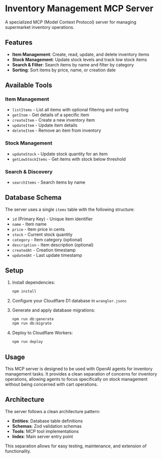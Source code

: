 # Inventory Management MCP Server

A specialized MCP (Model Context Protocol) server for managing supermarket inventory operations.

## Features

- **Item Management**: Create, read, update, and delete inventory items
- **Stock Management**: Update stock levels and track low stock items
- **Search & Filter**: Search items by name and filter by category
- **Sorting**: Sort items by price, name, or creation date

## Available Tools

### Item Management

- `listItems` - List all items with optional filtering and sorting
- `getItem` - Get details of a specific item
- `createItem` - Create a new inventory item
- `updateItem` - Update item details
- `deleteItem` - Remove an item from inventory

### Stock Management

- `updateStock` - Update stock quantity for an item
- `getLowStockItems` - Get items with stock below threshold

### Search & Discovery

- `searchItems` - Search items by name

## Database Schema

The server uses a single `items` table with the following structure:

- `id` (Primary Key) - Unique item identifier
- `name` - Item name
- `price` - Item price in cents
- `stock` - Current stock quantity
- `category` - Item category (optional)
- `description` - Item description (optional)
- `createdAt` - Creation timestamp
- `updatedAt` - Last update timestamp

## Setup

1. Install dependencies:

   ```bash
   npm install
   ```

2. Configure your Cloudflare D1 database in `wrangler.jsonc`

3. Generate and apply database migrations:

   ```bash
   npm run db:generate
   npm run db:migrate
   ```

4. Deploy to Cloudflare Workers:
   ```bash
   npm run deploy
   ```

## Usage

This MCP server is designed to be used with OpenAI agents for inventory management tasks. It provides a clean separation of concerns for inventory operations, allowing agents to focus specifically on stock management without being concerned with cart operations.

## Architecture

The server follows a clean architecture pattern:

- **Entities**: Database table definitions
- **Schemas**: Zod validation schemas
- **Tools**: MCP tool implementations
- **Index**: Main server entry point

This separation allows for easy testing, maintenance, and extension of functionality.
